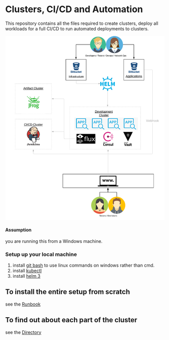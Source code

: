 # Clusters, CI/CD and Automation
This repository contains all the files required to create clusters, deploy all workloads for a full CI/CD to run automated deployments to clusters.

![overview](documentation/cluster-design.png)

#### Assumption
you are running this from a Windows machine.

### Setup up your local machine
1) install [git bash](https://gitforwindows.org/) to use linux commands on windows rather than cmd.
2) install [kubectl](https://kubernetes.io/docs/tasks/tools/install-kubectl/#install-kubectl-on-windows)
3) install [helm 3](https://github.com/helm/helm/tags)

## To install the entire setup from scratch
see the [Runbook](documentation/RUNBOOK.md)

## To find out about each part of the cluster
see the [Directory](documentation/DIRECTORY.md)